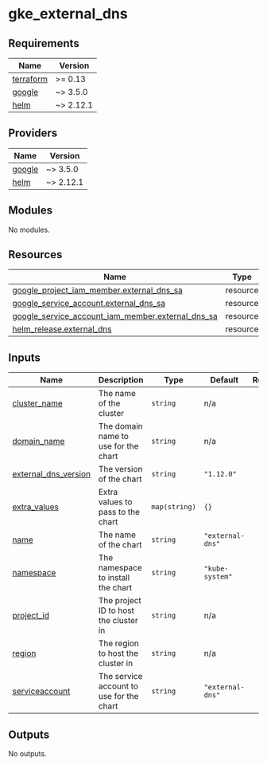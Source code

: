 # gke_external_dns

<!-- BEGINNING OF PRE-COMMIT-TERRAFORM DOCS HOOK -->
## Requirements

| Name | Version |
|------|---------|
| <a name="requirement_terraform"></a> [terraform](#requirement\_terraform) | >= 0.13 |
| <a name="requirement_google"></a> [google](#requirement\_google) | ~> 3.5.0 |
| <a name="requirement_helm"></a> [helm](#requirement\_helm) | ~> 2.12.1 |

## Providers

| Name | Version |
|------|---------|
| <a name="provider_google"></a> [google](#provider\_google) | ~> 3.5.0 |
| <a name="provider_helm"></a> [helm](#provider\_helm) | ~> 2.12.1 |

## Modules

No modules.

## Resources

| Name | Type |
|------|------|
| [google_project_iam_member.external_dns_sa](https://registry.terraform.io/providers/hashicorp/google/latest/docs/resources/project_iam_member) | resource |
| [google_service_account.external_dns_sa](https://registry.terraform.io/providers/hashicorp/google/latest/docs/resources/service_account) | resource |
| [google_service_account_iam_member.external_dns_sa](https://registry.terraform.io/providers/hashicorp/google/latest/docs/resources/service_account_iam_member) | resource |
| [helm_release.external_dns](https://registry.terraform.io/providers/hashicorp/helm/latest/docs/resources/release) | resource |

## Inputs

| Name | Description | Type | Default | Required |
|------|-------------|------|---------|:--------:|
| <a name="input_cluster_name"></a> [cluster\_name](#input\_cluster\_name) | The name of the cluster | `string` | n/a | yes |
| <a name="input_domain_name"></a> [domain\_name](#input\_domain\_name) | The domain name to use for the chart | `string` | n/a | yes |
| <a name="input_external_dns_version"></a> [external\_dns\_version](#input\_external\_dns\_version) | The version of the chart | `string` | `"1.12.0"` | no |
| <a name="input_extra_values"></a> [extra\_values](#input\_extra\_values) | Extra values to pass to the chart | `map(string)` | `{}` | no |
| <a name="input_name"></a> [name](#input\_name) | The name of the chart | `string` | `"external-dns"` | no |
| <a name="input_namespace"></a> [namespace](#input\_namespace) | The namespace to install the chart | `string` | `"kube-system"` | no |
| <a name="input_project_id"></a> [project\_id](#input\_project\_id) | The project ID to host the cluster in | `string` | n/a | yes |
| <a name="input_region"></a> [region](#input\_region) | The region to host the cluster in | `string` | n/a | yes |
| <a name="input_serviceaccount"></a> [serviceaccount](#input\_serviceaccount) | The service account to use for the chart | `string` | `"external-dns"` | no |

## Outputs

No outputs.
<!-- END OF PRE-COMMIT-TERRAFORM DOCS HOOK -->
